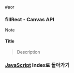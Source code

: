 #aor 
### fillRect - Canvas API
>[!note]
>#### Title
>
>>Description

### [JavaScript](../../../Dev-Index/JavaScript.md) Index로 돌아가기